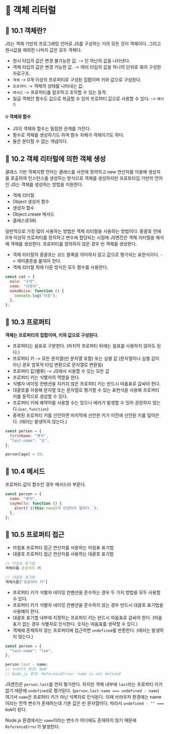 # 📕 객체 리터럴

## 📝 10.1 객체란?

JS는 객체 기반의 프로그래밍 언어로 JS를 구성하는 거의 모든 것이 객체이다. 그리고 원시값을 제외한 나머지 값은 모두 객체다.

- 원시 타입의 값은 변경 불가능한 값. -> 단 하난의 값을 나타낸다.
- 객체 타입의 값은 변경 가능한 값. -> 여러 타입의 값을 하나의 단위로 묶어 구성한 자료구조.
- `객체` -> 0개 이상의 프로퍼티로 구성된 집합이며 키와 값으로 구성된다.
- `프로퍼티` -> 객체의 상태를 나타내는 값.
- `메서드` -> 프로퍼티를 참조하고 조작할 수 있는 동작.
- 일급 객체인 함수도 값으로 취급할 수 있어 프로퍼티 값으로 사용할 수 있다. -> `메서드`

#### 💡 객체와 함수

- JS의 객체와 함수는 밀접한 관계를 가진다.
- 함수로 객체를 생성하기도 하며 함수 자체가 객체이기도 하다.
- 둘은 분리할 수 없는 개념이다.

## 📝 10.2 객체 리터럴에 의한 객체 생성

클래스 기반 객체지향 언어는 클래스를 사전에 정의하고 new 연산자를 이용해 생성자를 호출하여 인스턴스를 생성하는 방식으로 객체를 생성하지만 프로토타입 기반의 언어인 JS는 객체를 생성하는 방법을 지원한다.

- 객체 리터럴
- Object 생성자 함수
- 생성자 함수
- Object.create 메서드
- 클래스(ES6)

일반적으로 가장 많이 사용하는 방법은 객체 리터럴을 사용하는 방법이다. 중괄호 안에 0개 이상의 프로퍼티를 정의하고 변수에 할당되는 시점에 JS엔진은 객체 리터럴을 해석해 객체를 생성한다. 프로퍼티를 정의하지 않은 경우 빈 객체를 생성한다.

- 객체 리터럴의 중괄호는 코드 블록을 의미하지 않고 값으로 평가되는 표현식이다. -> 세미콜론을 붙여야 한다.
- 객체 리터럴 외에 다른 방식은 모두 함수를 사용한다.

```js
const cat = {
  male: "수컷",
  name: "야옹이",
  makeNoise: function () {
    console.log("야옹");
  },
};
```

## 📝 10.3 프로퍼티

**객체는 프로퍼티의 집합이며, 키와 값으로 구성된다.**

- 프로퍼티는 쉼표로 구분한다. (마지막 프로퍼티 뒤에는 쉼표를 사용하지 않아도 된다.)
- 프로퍼티 키 -> 모든 문자열(빈 문자열 포함) 또는 심벌 값 (문자열이나 심벌 값이 아닌 경우 암묵적 타입 변환으로 문자열로 변환됨)
- 프로퍼티 값(밸류) -> JS에서 사용할 수 있는 모든 값
- 프로퍼티 키는 식별자의 역할을 한다.
- 식별자 네이밍 컨벤션을 지키지 않은 프로퍼티 키는 반드시 따옴표로 감싸야 한다.
- 대괄호를 이용해 문자열 또는 문자열로 평가할 수 있는 표현식을 사용해 프로퍼티 키를 동적으로 생성할 수 있다.
- 프로퍼티 키에 예약어를 사용할 수는 있으나 에러가 발생할 수 있어 권장하지 않는다.(`var`, `function`)
- 중복된 프로퍼티 키를 선언하면 마지막에 선언한 키가 이전에 선언된 키를 덮어쓴다. (에러는 발생하지 않는다.)

```js
const person = {
  firstName: "명석",
  "last-name": "오",
};

person[age] = 28;
```

## 📝 10.4 메서드

프로퍼티 값이 함수인 경우 메서드라 부른다.

```js
const person = {
  name: "명석",
  sayHello: function () {
    alert(`${this.name}이 안녕이라 말하다.`);
  },
};
```

## 📝 10.5 프로퍼티 접근

- 마침표 프로퍼티 접근 연산자를 사용하는 마침표 표기법
- 대괄호 프로퍼티 접근 연산자를 사용하는 대괄호 표기법

```js
// 마침표 표기법
객체이름.프로퍼티 키

// 대괄호 표기법
객체이름["프로퍼티 키"]
```

- 프로퍼티 키가 식별자 네이밍 컨벤션을 준수하는 경우 두 가지 방법을 모두 사용할 수 있다.
- 프로퍼티 키가 식별자 네이밍 컨벤션을 준수하지 않는 경우 반드시 대괄호 표기법을 사용해야 한다.
- 대괄호 표기법 내부에 지정하는 프로퍼티 키는 반드시 따옴표로 감싸야 한다. (따옴표가 없는 경우 식별자로 인식한다. 숫자는 따옴표를 생략할 수 있다.)
- 객체에 존재하지 않는 프로퍼티에 접근하면 `undefined`를 반환한다. (에러는 발생하지 않는다.)

```js
const person = {
  "last-name": "lee",
};

person.last - name;
// 브라우저 환경: NaN
// Node.js 환경: ReferenceError: name is not defined
```

JS엔진은 `person.last`를 먼저 평가한다. 하지만 객체 내부에 `last`라는 프로퍼티 키가 없기 때문에 `undefined`로 평가된다. (`person.last-name === undefined - name`) 여기서 `name`은 프로퍼티 키가 아닌 식벽자로 인식된다. 이때 브라우저 환경에는 name이라는 전역 변수가 존재하는데 기본 값은 빈 문자열이다. 따라서 `undefined - "" === NaN`이 된다.

Node.js 환경에서는 `name`이라는 변수가 어디에도 존재하지 않기 때문에 `ReferenceError`가 발생한다.
